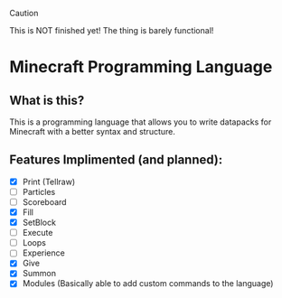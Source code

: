 >[!CAUTION]
>This is NOT finished yet! The thing is barely functional!
# Minecraft Programming Language
## What is this?
This is a programming language that allows you to write datapacks for Minecraft with a better syntax and structure.
## Features Implimented (and planned):
- [x] Print (Tellraw)
- [ ] Particles
- [ ] Scoreboard
- [x] Fill
- [x] SetBlock
- [ ] Execute
- [ ] Loops
- [ ] Experience
- [x] Give
- [x] Summon
- [x] Modules (Basically able to add custom commands to the language)